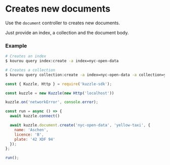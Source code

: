 # Creates new documents

Use the `document` controller to creates new documents.  

Just provide an index, a collection and the document body.  

### Example

```bash
# Creates an index
$ kourou query index:create -a index=nyc-open-data

# Creates a collection
$ kourou query collection:create -a index=nyc-open-data -a collection=yellow-taxi
```

```js
const { Kuzzle, Http } = require('kuzzle-sdk');

const kuzzle = new Kuzzle(new Http('localhost'))

kuzzle.on('networkError', console.error);

const run = async () => {
  await kuzzle.connect()

  await kuzzle.document.create('nyc-open-data', 'yellow-taxi', {
    name: 'Aschen',
    licence: 'B',
    plate: '42 XDF 94'
  });
};

run();
```